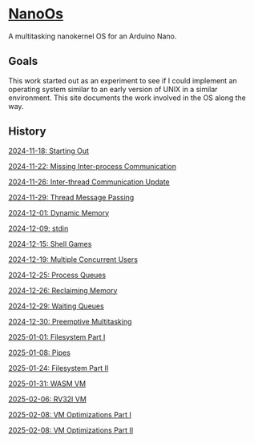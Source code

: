 # [NanoOs](https://github.com/james-card/NanoOs)

A multitasking nanokernel OS for an Arduino Nano.

## Goals

This work started out as an experiment to see if I could implement an operating system similar to an early version of UNIX in a similar environment.  This site documents the work involved in the OS along the way.

## History

[2024-11-18: Starting Out](2024-11-18_Starting-Out.md)

[2024-11-22: Missing Inter-process Communication](2024-11-22_Missing-Inter-process-Communication.md)

[2024-11-26: Inter-thread Communication Update](2024-11-26_Inter-thread-Communication-Update.md)

[2024-11-29: Thread Message Passing](2024-11-29_Thread-Message-Passing.md)

[2024-12-01: Dynamic Memory](2024-12-01_Dynamic-Memory.md)

[2024-12-09: stdin](2024-12-09_Stdin.md)

[2024-12-15: Shell Games](2024-12-15_Shell-Games.md)

[2024-12-19: Multiple Concurrent Users](2024-12-19_Multiple-Concurrent-Users.md)

[2024-12-25: Process Queues](2024-12-25_Process-Queues.md)

[2024-12-26: Reclaiming Memory](2024-12-26_Reclaiming-Memory.md)

[2024-12-29: Waiting Queues](2024-12-29_Waiting-Queues.md)

[2024-12-30: Preemptive Multitasking](2024-12-30_Preemptive-Multitasking.md)

[2025-01-01: Filesystem Part I](2025-01-01_Filesystem-Part-I.md)

[2025-01-08: Pipes](2025-01-08_Pipes.md)

[2025-01-24: Filesystem Part II](2025-01-24_Filesystem-Part-II.md)

[2025-01-31: WASM VM](2025-01-31_WASM-VM.md)

[2025-02-06: RV32I VM](2025-02-06_RV32I-VM.md)

[2025-02-08: VM Optimizations Part I](2025-02-08_VM-Optimizations-Part-I.md)

[2025-02-08: VM Optimizations Part II](2025-02-08_VM-Optimizations-Part-II.md)
